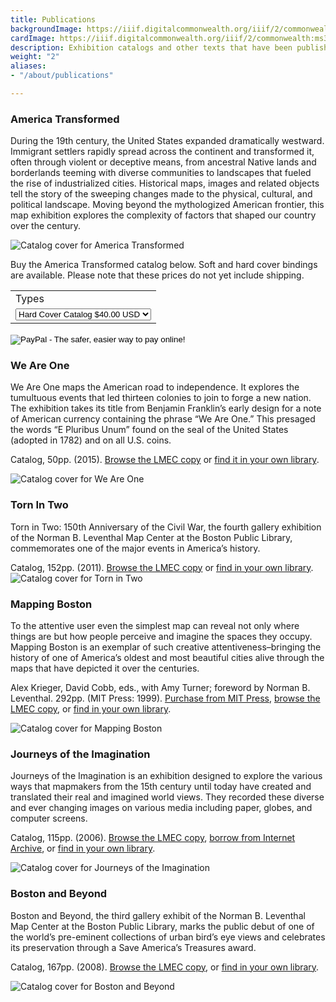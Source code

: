 ```yaml
---
title: Publications
backgroundImage: https://iiif.digitalcommonwealth.org/iiif/2/commonwealth:ms35v1452/1914,1360,2509,1346/,800/0/default.jpg
cardImage: https://iiif.digitalcommonwealth.org/iiif/2/commonwealth:ms35v1452/1914,1360,2509,1346/,300/0/default.jpg
description: Exhibition catalogs and other texts that have been published by the Center
weight: "2"
aliases:
- "/about/publications"

---
```

### America Transformed

During the 19th century, the United States expanded dramatically westward. Immigrant settlers rapidly spread across the continent and transformed it, often through violent or deceptive means, from ancestral Native lands and borderlands teeming with diverse communities to landscapes that fueled the rise of industrialized cities. Historical maps, images and related objects tell the story of the sweeping changes made to the physical, cultural, and political landscape. Moving beyond the mythologized American frontier, this map exhibition explores the complexity of factors that shaped our country over the century.

![Catalog cover for America Transformed](https://www.leventhalmap.org/wp-content/uploads/2020/01/at-cover.jpg)

Buy the America Transformed catalog below. Soft and hard cover bindings are available. Please note that these prices do not yet include shipping.

<form action="https://www.paypal.com/cgi-bin/webscr" method="post" target="_top">
<input type="hidden" name="cmd" value="_s-xclick">
<input type="hidden" name="hosted_button_id" value="HRFUP73C7EQP2">
<table>
<tr><td><input type="hidden" name="on0" value="Types">Types</td></tr><tr><td><select name="os0">
	<option value="Hard Cover Catalog">Hard Cover Catalog $40.00 USD</option>
	<option value="Soft Cover Catalog">Soft Cover Catalog $30.00 USD</option>
</select> </td></tr>
</table>
<input type="hidden" name="currency_code" value="USD">
<input type="image" src="https://www.paypalobjects.com/en_US/i/btn/btn_buynowCC_LG.gif" border="0" name="submit" alt="PayPal - The safer, easier way to pay online!">
<img alt="" border="0" src="https://www.paypalobjects.com/en_US/i/scr/pixel.gif" width="1" height="1">
</form>


### We Are One

We Are One maps the American road to independence. It explores the tumultuous events that led thirteen colonies to join to forge a new nation. The exhibition takes its title from Benjamin Franklin’s early design for a note of American currency containing the phrase “We Are One.” This presaged the words “E Pluribus Unum” found on the seal of the United States (adopted in 1782) and on all U.S. coins.

Catalog, 50pp. (2015). [Browse the LMEC copy](https://bpl.bibliocommons.com/v2/record/S75C7585128) or [find it in your own library](http://www.worldcat.org/oclc/918876662).

![Catalog cover for We Are One](https://www.leventhalmap.org/wp-content/uploads/2017/03/we_are_one_sm.jpg)

### Torn In Two

Torn in Two: 150th Anniversary of the Civil War, the fourth gallery exhibition of the Norman B. Leventhal Map Center at the Boston Public Library, commemorates one of the major events in America’s history.

Catalog, 152pp. (2011). [Browse the LMEC copy](https://bpl.bibliocommons.com/v2/record/S75C1714992) or [find in your own library](http://www.worldcat.org/oclc/726743324).![Catalog cover for Torn in Two](https://www.leventhalmap.org/wp-content/uploads/2017/03/torn_in_two_sm.jpg)

### Mapping Boston

To the attentive user even the simplest map can reveal not only where things are but how people perceive and imagine the spaces they occupy. Mapping Boston is an exemplar of such creative attentiveness–bringing the history of one of America’s oldest and most beautiful cities alive through the maps that have depicted it over the centuries.

Alex Krieger, David Cobb, eds., with Amy Turner; foreword by Norman B. Leventhal. 292pp. (MIT Press: 1999). [Purchase from MIT Press](https://mitpress.mit.edu/books/mapping-boston), [browse the LMEC copy](https://bpl.bibliocommons.com/v2/record/S75C5157593), or [find in your own library](http://www.worldcat.org/oclc/316379126).

![Catalog cover for Mapping Boston](https://www.leventhalmap.org/wp-content/uploads/2017/03/mapping_boston_sm.jpg)

### Journeys of the Imagination

Journeys of the Imagination is an exhibition designed to explore the various ways that mapmakers from the 15th century until today have created and translated their real and imagined world views. They recorded these diverse and ever changing images on various media including paper, globes, and computer screens.

Catalog, 115pp. (2006). [Browse the LMEC copy](https://bpl.bibliocommons.com/v2/record/S75C1087094), [borrow from Internet Archive](https://archive.org/details/journeysofimagin00grim/), or [find in your own library](https://www.worldcat.org/oclc/1035924035).

![Catalog cover for Journeys of the Imagination](https://www.leventhalmap.org/wp-content/uploads/2017/03/journeys_sm.jpg)

### Boston and Beyond

Boston and Beyond, the third gallery exhibit of the Norman B. Leventhal Map Center at the Boston Public Library, marks the public debut of one of the world’s pre-eminent collections of urban bird’s eye views and celebrates its preservation through a Save America’s Treasures award.

Catalog, 167pp. (2008). [Browse the LMEC copy](https://bpl.bibliocommons.com/v2/record/S75C1328673), or [find in your own library](http://www.worldcat.org/oclc/225862926).

![Catalog cover for Boston and Beyond](https://www.leventhalmap.org/wp-content/uploads/2017/03/boston_beyond_sm.jpg)